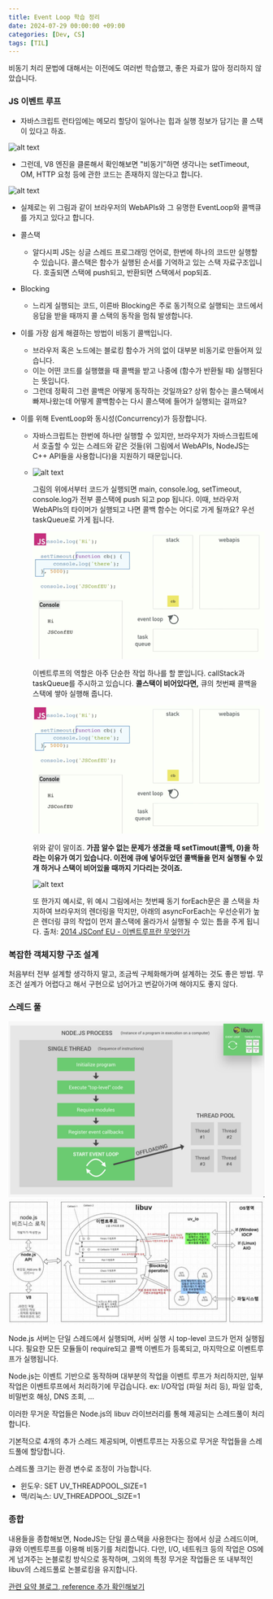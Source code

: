 ```yaml
---
title: Event Loop 학습 정리
date: 2024-07-29 00:00:00 +09:00
categories: [Dev, CS]
tags: [TIL]
---
```


비동기 처리 문법에 대해서는 이전에도 여러번 학습했고, 좋은 자료가 많아 정리하지 않았습니다.

### JS 이벤트 루프

- 자바스크립트 런타임에는 메모리 할당이 일어나는 힙과 실행 정보가 담기는 콜 스택이 있다고 하죠.

![alt text](<./Screenshot 2024-07-30 at 9.29.37 PM.png>)

- 그런데, V8 엔진을 클론해서 확인해보면 "비동기"하면 생각나는 setTimeout, OM, HTTP 요청 등에 관한 코드는 존재하지 않는다고 합니다.

![alt text](<./Screenshot 2024-07-30 at 9.30.36 PM.png>)

- 실제로는 위 그림과 같이 브라우저의 WebAPIs와 그 유명한 EventLoop와 콜백큐를 가지고 있다고 합니다.

- 콜스택
  - 알다시피 JS는 싱글 스레드 프로그래밍 언어로, 한번에 하나의 코드만 실행할 수 있습니다. 콜스택은 함수가 실행된 순서를 기억하고 있는 스택 자료구조입니다. 호출되면 스택에 push되고, 반환되면 스택에서 pop되죠.
- Blocking
  - 느리게 실행되는 코드, 이른바 Blocking은 주로 동기적으로 실행되는 코드에서 응답을 받을 때까지 콜 스택의 동작을 멈춰 발생합니다.
- 이를 가장 쉽게 해결하는 방법이 비동기 콜백입니다.

  - 브라우저 혹은 노드에는 블로킹 함수가 거의 없이 대부분 비동기로 만들어져 있습니다.
  - 이는 어떤 코드를 실행했을 때 콜백을 받고 나중에 (함수가 반환될 때) 실행된다는 뜻입니다.
  - 그런데 정확히 그런 콜백은 어떻게 동작하는 것일까요? 상위 함수는 콜스택에서 빠져나왔는데 어떻게 콜백함수는 다시 콜스택에 들어가 실행되는 걸까요?

- 이를 위해 EventLoop와 동시성(Concurrency)가 등장합니다.

  - 자바스크립트는 한번에 하나만 실행할 수 있지만, 브라우저가 자바스크립트에서 호출할 수 있는 스레드와 같은 것들(위 그림에서 WebAPIs, NodeJS는 C++ API들을 사용합니다)을 지원하기 때문입니다.
  - ![alt text](<./Screenshot 2024-07-30 at 9.50.37 PM.png>)

    그림의 위에서부터 코드가 실행되면 main, console.log, setTimeout, console.log가 전부 콜스택에 push 되고 pop 됩니다.
    이때, 브라우저 WebAPIs의 타이머가 실행되고 나면 콜백 함수는 어디로 가게 될까요? 우선 taskQueue로 가게 됩니다.

    ![alt text](./image-6.png)

    이벤트루프의 역할은 아주 단순한 작업 하나를 할 뿐입니다. callStack과 taskQueue를 주시하고 있습니다.
    **콜스택이 비어있다면,** 큐의 첫번째 콜백을 스택에 쌓아 실행해 줍니다.

    ![alt text](./image-7.png)

    위와 같이 말이죠.
    **가끔 알수 없는 문제가 생겼을 때 setTimout(콜백, 0)을 하라는 이유가 여기 있습니다. 이전에 큐에 넣어두었던 콜백들을 먼저 실행될 수 있개 하거나 스택이 비어있을 때까지 기다리는 것이죠.**

    ![alt text](<./Screenshot 2024-07-30 at 10.15.02 PM.png>)

    또 한가지 예시로, 위 예시 그림에서는 첫번째 동기 forEach문은 콜 스택을 차지하여 브라우저의 렌더링을 막지만, 아래의 asyncForEach는 우선순위가 높은 렌더링 큐의 작업이 먼저 콜스택에 올라가서 실행될 수 있는 틈을 주게 됩니다.
    출처: [2014 JSConf EU - 이벤트루프란 무엇인가](https://www.youtube.com/watch?v=8aGhZQkoFbQ)

### 복잡한 객체지향 구조 설계

처음부터 전부 설계할 생각하지 말고, 조금씩 구체화해가며 설계하는 것도 좋은 방법.
무조건 설계가 어렵다고 해서 구현으로 넘어가고 번갈아가며 해야지도 좋지 않다.

### 스레드 풀

![alt text](./image-9.png)
![alt text](./image-10.png)

Node.js 서버는 단일 스레드에서 실행되며, 서버 실행 시 top-level 코드가 먼저 실행됩니다.
필요한 모든 모듈들이 require되고 콜백 이벤트가 등록되고, 마지막으로 이벤트루프가 실행됩니다.

Node.js는 이벤트 기반으로 동작하며 대부분의 작업을 이벤트 루프가 처리하지만, 일부 작업은 이벤트루프에서 처리하기에 무겁습니다. ex: I/O작업 (파일 처리 등), 파일 압축, 비밀번호 해싱, DNS 조회, ...

이러한 무거운 작업들은 Node.js의 libuv 라이브러리를 통해 제공되는 스레드풀이 처리합니다.

기본적으로 4개의 추가 스레드 제공되며, 이벤트루프는 자동으로 무거운 작업들을 스레드풀에 할당합니다.

스레드풀 크기는 환경 변수로 조정이 가능합니다.

- 윈도우: SET UV_THREADPOOL_SIZE=1
- 맥/리눅스: UV_THREADPOOL_SIZE=1

### 종합

내용들을 종합해보면, NodeJS는 단일 콜스택을 사용한다는 점에서 싱글 스레드이며, 큐와 이벤트루프를 이용해 비동기를 처리합니다.
다만, I/O, 네트워크 등의 작업은 OS에게 넘겨주는 논블로킹 방식으로 동작하며, 그외의 특정 무거운 작업들은 또 내부적인 libuv의 스레드풀로 논블로킹을 유지합니다.

[관련 요약 블로그, reference 추가 확인해보기](https://akasai.space/node-js/about_node_js_4/)

